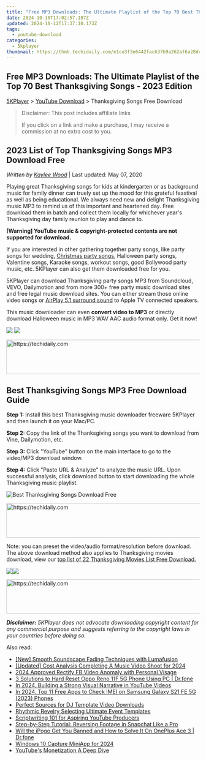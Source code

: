 ```yaml
---
title: "Free MP3 Downloads: The Ultimate Playlist of the Top 70 Best Thanksgiving Songs - 2023 Edition"
date: 2024-10-10T17:02:57.187Z
updated: 2024-10-12T17:37:10.173Z
tags:
  - youtube-download
categories:
  - 5kplayer
thumbnail: https://thmb.techidaily.com/e1ce3f3e6442fac637b9a262af6a28dc4e5da35e5024ee062fdf9880b101f6b7.jpg
---
```


## Free MP3 Downloads: The Ultimate Playlist of the Top 70 Best Thanksgiving Songs - 2023 Edition

[5KPlayer](https://tools.techidaily.com/5kplayer/products/) \> [YouTube Download](https://tools.techidaily.com/5kplayer/youtube-download/) \> Thanksgiving Songs Free Download

>  Disclaimer: This post includes affiliate links
>
>  If you click on a link and make a purchase, I may receive a commission at no extra cost to you.
>

## 2023 List of Top Thanksgiving Songs MP3 Download Free

 _Written by [Kaylee Wood](https://www.quora.com/profile/Amanda-Hu-21)_ | Last updated: May 07, 2020 

Playing great Thanksgiving songs for kids at kindergarten or as background music for family dinner can truely set up the mood for this grateful feastival as well as being educational. We always need new and delight Thanksgiving music MP3 to remind us of this important and heartened day. Free download them in batch and collect them locally for whichever year's Thanksgiving day family reunion to play and dance to.

**\[Warning\] YouTube music & copyright-protected contents are not supported for download.**

If you are interested in other gathering together party songs, like party songs for wedding, [Christmas party songs](https://tools.techidaily.com/5kplayer/youtube-download/), Halloween party songs, Valentine songs, Karaoke songs, workout songs, good Bollywood party music, etc. 5KPlayer can also get them downloaded free for you. 

5KPlayer can download Thanksgiving party songs MP3 from Soundcloud, VEVO, Dailymotion and from more 300+ free party music download sites and free legal music download sites. You can either stream those online video songs or [AirPlay 5.1 surround sound](https://tools.techidaily.com/5kplayer/airplay/) to Apple TV connected speakers.

This music downloader can even **convert video to MP3** or directly download Halloween music in MP3 WAV AAC audio format only. Get it now! 

[![](https://www.5kplayer.com/youtube-download/../button/freedownwhitewin.png)](https://tools.techidaily.com/5kplayer/products/) [![](https://www.5kplayer.com/youtube-download/../button/freedownbackmac.png)](https://tools.techidaily.com/5kplayer/products/) 

<!-- affiliate ads begin -->
<a href="https://appsumo.8odi.net/c/5597632/2151856/7443" target="_top" id="2151856">
  <img src="//a.impactradius-go.com/display-ad/7443-2151856" border="0" alt="https://techidaily.com" width="728" height="90"/>
</a>
<img height="0" width="0" src="https://appsumo.8odi.net/i/5597632/2151856/7443" style="position:absolute;visibility:hidden;" border="0" />
<!-- affiliate ads end -->

## Best Thanksgiving Songs MP3 Free Download Guide

**Step 1:** Install this best Thanksgiving music downloader freeware 5KPlayer and then launch it on your Mac/PC. 

**Step 2:** Copy the link of the Thanksgiving songs you want to download from Vine, Dailymotion, etc. 

**Step 3:** Click "YouTube" button on the main interface to go to the video/MP3 download window. 

**Step 4:** Click "Paste URL & Analyze" to analyze the music URL. Upon successful analysis, click download button to start downloading the whole Thanksgiving music playlist.

![Best Thanksgiving Songs Download Free](https://www.5kplayer.com/youtube-download/img/new-rap-songs-download01.jpg)

<!-- affiliate ads begin -->
<a href="https://ephamedtechinc.pxf.io/c/5597632/2136615/26400" target="_top" id="2136615">
  <img src="//a.impactradius-go.com/display-ad/26400-2136615" border="0" alt="https://techidaily.com" width="728" height="90"/>
</a>
<img height="0" width="0" src="https://ephamedtechinc.pxf.io/i/5597632/2136615/26400" style="position:absolute;visibility:hidden;" border="0" />
<!-- affiliate ads end -->

Note: you can preset the video/audio format/resolution before download. The above download method also applies to Thanksgiving movies download, view our [top list of 22 Thanksgiving Movies List Free Download.](https://tools.techidaily.com/5kplayer/youtube-download/)

[![](https://www.5kplayer.com/youtube-download/../button/freedownwhitewin.png)](https://tools.techidaily.com/5kplayer/products/)[![](https://www.5kplayer.com/youtube-download/../button/freedownbackmac.png)](https://tools.techidaily.com/5kplayer/products/) 

<!-- affiliate ads begin -->
<a href="https://aidotcom.pxf.io/c/5597632/2134502/19576" target="_top" id="2134502">
  <img src="//a.impactradius-go.com/display-ad/19576-2134502" border="0" alt="https://techidaily.com" width="672" height="90"/>
</a>
<img height="0" width="0" src="https://aidotcom.pxf.io/i/5597632/2134502/19576" style="position:absolute;visibility:hidden;" border="0" />
<!-- affiliate ads end -->

_**Disclaimer:** 5KPlayer does not advocate downloading copyright content for any commercial purpose and suggests referring to the copyright laws in your countries before doing so._

<ins class="adsbygoogle"
     style="display:block"
     data-ad-format="autorelaxed"
     data-ad-client="ca-pub-7571918770474297"
     data-ad-slot="1223367746"></ins>

<ins class="adsbygoogle"
     style="display:block"
     data-ad-client="ca-pub-7571918770474297"
     data-ad-slot="8358498916"
     data-ad-format="auto"
     data-full-width-responsive="true"></ins>

<span class="atpl-alsoreadstyle">Also read:</span>
<div><ul>
<li><a href="https://extra-approaches.techidaily.com/new-smooth-soundscape-fading-techniques-with-lumafusion/"><u>[New] Smooth Soundscape Fading Techniques with Lumafusion</u></a></li>
<li><a href="https://fox-hovers.techidaily.com/updated-cost-analysis-completing-a-music-video-shoot-for-2024/"><u>[Updated] Cost Analysis Completing A Music Video Shoot for 2024</u></a></li>
<li><a href="https://facebook-video-content.techidaily.com/2024-approved-rectify-fb-video-anomaly-with-personal-visage/"><u>2024 Approved Rectify FB Video Anomaly with Personal Visage</u></a></li>
<li><a href="https://phone-solutions.techidaily.com/3-solutions-to-hard-reset-oppo-reno-11f-5g-phone-using-pc-drfone-by-drfone-reset-android-reset-android/"><u>3 Solutions to Hard Reset Oppo Reno 11F 5G Phone Using PC | Dr.fone</u></a></li>
<li><a href="https://youtube-video-recordings.techidaily.com/in-2024-building-a-strong-visual-narrative-in-youtube-videos/"><u>In 2024, Building a Strong Visual Narrative in YouTube Videos</u></a></li>
<li><a href="https://sim-unlock.techidaily.com/in-2024-top-11-free-apps-to-check-imei-on-samsung-galaxy-s21-fe-5g-2023-phones-by-drfone-android/"><u>In 2024, Top 11 Free Apps to Check IMEI on Samsung Galaxy S21 FE 5G (2023) Phones</u></a></li>
<li><a href="https://youtube-video-recordings.techidaily.com/perfect-sources-for-dj-template-video-downloads/"><u>Perfect Sources for DJ Template Video Downloads</u></a></li>
<li><a href="https://youtube-video-recordings.techidaily.com/rhythmic-revelry-selecting-ultimate-event-templates/"><u>Rhythmic Revelry Selecting Ultimate Event Templates</u></a></li>
<li><a href="https://youtube-video-recordings.techidaily.com/scriptwriting-101-for-aspiring-youtube-producers/"><u>Scriptwriting 101 for Aspiring YouTube Producers</u></a></li>
<li><a href="https://techno-recovery.techidaily.com/step-by-step-tutorial-reversing-footage-in-snapchat-like-a-pro/"><u>Step-by-Step Tutorial: Reversing Footage in Snapchat Like a Pro</u></a></li>
<li><a href="https://fake-location.techidaily.com/will-the-ipogo-get-you-banned-and-how-to-solve-it-on-oneplus-ace-3-drfone-by-drfone-virtual-android/"><u>Will the iPogo Get You Banned and How to Solve It On OnePlus Ace 3 | Dr.fone</u></a></li>
<li><a href="https://digital-screen-recording.techidaily.com/windows-10-capture-miniapp-for-2024/"><u>Windows 10 Capture MiniApp for 2024</u></a></li>
<li><a href="https://youtube-video-recordings.techidaily.com/youtubes-monetization-a-deep-dive/"><u>YouTube's Monetization A Deep Dive</u></a></li>
</ul></div>


